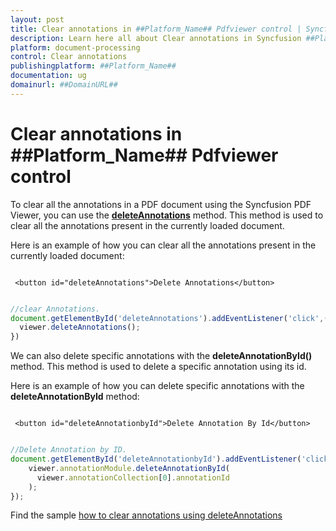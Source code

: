 ```yaml
---
layout: post
title: Clear annotations in ##Platform_Name## Pdfviewer control | Syncfusion
description: Learn here all about Clear annotations in Syncfusion ##Platform_Name## Pdfviewer control of Syncfusion Essential JS 2 and more.
platform: document-processing
control: Clear annotations
publishingplatform: ##Platform_Name##
documentation: ug
domainurl: ##DomainURL##
---
```


# Clear annotations in ##Platform_Name## Pdfviewer control

To clear all the annotations in a PDF document using the Syncfusion PDF Viewer, you can use the [**deleteAnnotations**](https://ej2.syncfusion.com/documentation/api/pdfviewer/#deleteannotations) method. This method is used to clear all the annotations present in the currently loaded document.

Here is an example of how you can clear all the annotations present in the currently loaded document:

```

 <button id="deleteAnnotations">Delete Annotations</button>

```

```ts

//clear Annotations.
document.getElementById('deleteAnnotations').addEventListener('click',()=> {
  viewer.deleteAnnotations();
})

```

We can also delete specific annotations with the **deleteAnnotationById()** method. This method is used to delete a specific annotation using its id.

Here is an example of how you can delete specific annotations with the **deleteAnnotationById** method:

```

 <button id="deleteAnnotationbyId">Delete Annotation By Id</button>

```

```ts

//Delete Annotation by ID.
document.getElementById('deleteAnnotationbyId').addEventListener('click', () => {
    viewer.annotationModule.deleteAnnotationById(
      viewer.annotationCollection[0].annotationId
    );
});

```

Find the sample [how to clear annotations using deleteAnnotations](https://stackblitz.com/edit/typescript-86gwqu?file=index.ts)